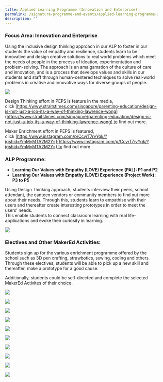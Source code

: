 ```yaml
---
title: Applied Learning Programme (Innovation and Enterprise)
permalink: /signature-programme-and-events/applied-learning-programme-innovation-and-enterprise/
description: ""
---
```

### Focus Area: Innovation and Enterprise  

Using the inclusive design thinking approach in our ALP to foster in our students the value of empathy and resilience, students learn to be innovative and design creative solutions to real world problems which meet the needs of people in the process of ideation, experimentation and problem-solving. The approach is an amalgamation of the culture of care and innovation, and is a process that develops values and skills in our students and staff through human-centered techniques to solve real-world problems in creative and innovative ways for diverse groups of people.

![](/images/ALP-Innovation.jpg)

Design Thinking effort in PEPS is feature in the media, click [https://www.straitstimes.com/singapore/parenting-education/design-is-not-just-a-job-its-a-way-of-thinking-lawrence-wong](https://www.straitstimes.com/singapore/parenting-education/design-is-not-just-a-job-its-a-way-of-thinking-lawrence-wong) to find out more. 

Maker Enrichment effort in PEPS is featured, click [https://www.instagram.com/p/CcyrT7rvYqk/?igshid=YmMyMTA2M2Y=](https://www.instagram.com/p/CcyrT7rvYqk/?igshid=YmMyMTA2M2Y=) to find out more.

### ALP Programme:
* **Learning Our Values with Empathy (LOVE) Experience (PAL): P1 and P2**
* **Learning Our Values with Empathy (LOVE) Experience (Project Work): P3 to P5**


Using Design Thinking approach, students interview their peers, school attendant, the canteen vendors or community members to find out more about their needs. Through this, students learn to empathise with their users and thereafter create interesting prototypes in order to meet the users' needs.   
This enable students to connect classroom learning with real life-applications and evoke their curiosity in learning.

![](/images/Picture15.jpg)



### Electives and Other MakerEd Activities:

Students sign up for the various enrichment programme offered by the school such as 3D pen crafting, strawbotics, sewing, coding and others. Through these electives, students will be able to pick up a new skill and thereafter, make a prototype for a good cause.

Additionally, students could be self-directed and complete the selected MakerEd Activites of their choice.

![](/images/21.jpg)

![](/images/22.jpg)

![](/images/23.jpg)

![](/images/24.jpeg)

![](/images/25.jpeg)

![](/images/26.jpg)

![](/images/27.jpg)

![](/images/28.jpg)

![](/images/29.jpg)

![](/images/ALP8.png)